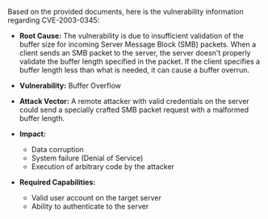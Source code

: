 Based on the provided documents, here is the vulnerability information regarding CVE-2003-0345:

*   **Root Cause:** The vulnerability is due to insufficient validation of the buffer size for incoming Server Message Block (SMB) packets. When a client sends an SMB packet to the server, the server doesn't properly validate the buffer length specified in the packet. If the client specifies a buffer length less than what is needed, it can cause a buffer overrun.

*   **Vulnerability:** Buffer Overflow

*   **Attack Vector:** A remote attacker with valid credentials on the server could send a specially crafted SMB packet request with a malformed buffer length.

*   **Impact:**

    *   Data corruption
    *   System failure (Denial of Service)
    *   Execution of arbitrary code by the attacker

*   **Required Capabilities:**

    *   Valid user account on the target server
    *   Ability to authenticate to the server